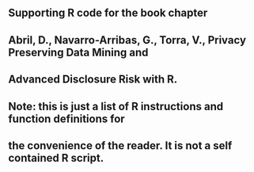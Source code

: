 ## Supporting R code for the book chapter
##
## Abril, D., Navarro-Arribas, G., Torra, V., Privacy Preserving Data Mining and
## Advanced Disclosure Risk with R.
##
## Note: this is just a list of R instructions and function definitions for
## the convenience of the reader. It is not a self contained R script.
